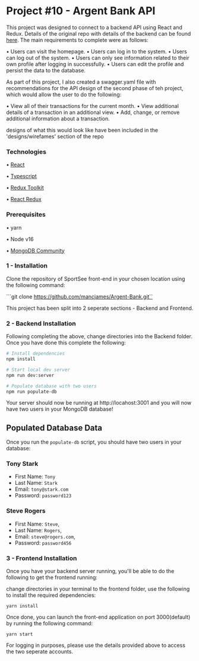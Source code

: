 # Project #10 - Argent Bank API

This project was designed to connect to a backend API using React and Redux. Details of the original repo with details of the backend can be found [here](https://github.com/OpenClassrooms-Student-Center/Project-10-Bank-API). The main requirements to complete were as follows:

• Users can visit the homepage.
• Users can log in to the system.
• Users can log out of the system.
• Users can only see information related to their own profile after logging in successfully.
• Users can edit the profile and persist the data to the database. 

As part of this project, I also created a swagger.yaml file with recommendations for the API design of the second phase of teh project, which would allow the user to do the following:

• View all of their transactions for the current month.
• View additional details of a transaction in an additional view.
• Add, change, or remove additional information about a transaction.

designs of what this would look like have been included in the 'designs/wirefames' section of the repo

### Technologies

• [React](https://reactjs.org)

• [Typescript](https://www.typescriptlang.org/)

• [Redux Toolkit](https://redux-toolkit.js.org/)

• [React Redux](https://react-redux.js.org/)
### Prerequisites

• yarn

• Node v16

• [MongoDB Community](https://www.mongodb.com/try/download/community)

### 1 - Installation

Clone the repository of SportSee front-end in your chosen location using the following command:

```git clone https://github.com/mancjames/Argent-Bank.git``

This project has been split into 2 seperate sections - Backend and Frontend.

### 2 - Backend Installation

Following completing the above, change directories into the Backend folder. Once you have done this complete the following:

```bash
# Install dependencies
npm install

# Start local dev server
npm run dev:server

# Populate database with two users
npm run populate-db
```

Your server should now be running at http://locahost:3001 and you will now have two users in your MongoDB database!

## Populated Database Data

Once you run the `populate-db` script, you should have two users in your database:

### Tony Stark

- First Name: `Tony`
- Last Name: `Stark`
- Email: `tony@stark.com`
- Password: `password123`

### Steve Rogers

- First Name: `Steve`,
- Last Name: `Rogers`,
- Email: `steve@rogers.com`,
- Password: `password456`

### 3 - Frontend Installation

Once you have your backend server running, you'll be able to do the following to get the frontend running:

change directories in your terminal to the frontend folder, use the following to install the required dependencies:

```yarn install```

Once done, you can launch the front-end application on port 3000(default) by running the following command:

```yarn start```

For logging in purposes, please use the details provided above to access the two seperate accounts.